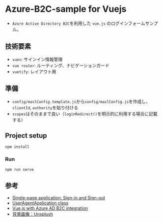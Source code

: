# Azure-B2C-sample for Vuejs

- `Azure Active Directory B2C`を利用した `vue.js` のログインフォームサンプル。

## 技術要素

- `vuex`: サインイン情報管理
- `vue router`: ルーティング、ナビゲーションガード
- `vuetify`: レイアウト用

## 準備

- `config/maslConfig.template.js`から`config/maslConfig.js`を作成し、`clientId`, `authority`を貼り付ける
- `scopes`はそのままで良い（`loginRedirect()`を明示的に利用する場合に記載する）

## Project setup

```
npm install
```

### Run

```
npm run serve
```

## 参考

- [Single-page application: Sign-in and Sign-out](https://docs.microsoft.com/bs-latn-ba/azure/active-directory/develop/scenario-spa-sign-in?tabs=javascript)
- [UserAgentApplication class](https://pub.dev/documentation/msal_js/latest/msal_js/UserAgentApplication-class.html)
- [Vue.js with Azure AD B2C integration](https://sergeydotnet.com/vuejs-with-azure-ad-b2c/)
- [背景画像：Unsplush](https://unsplash.com/)
